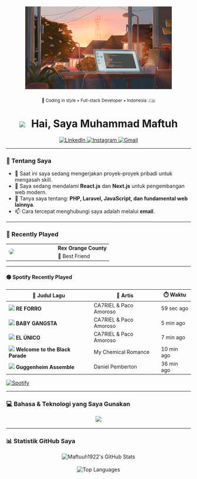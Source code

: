<p align="center">
  <img src="https://raw.githubusercontent.com/Maftuuh1922/Maftuuh1922/main/download.gif" width="400" />
</p>

<p align="center">
  <sub>🎨 Coding in style • Full-stack Developer • Indonesia 🇮🇩</sub>
</p>

<h1 align="center">
  <img src="https://raw.githubusercontent.com/Maftuuh1922/Maftuuh1922/main/assets/Hi.gif" width="30px" style="margin-right: 10px;">
  Hai, Saya Muhammad Maftuh
</h1>

<p align="center">
  <a href="https://linkedin.com/in/NAMA_PENGGUNA_LINKEDIN" target="_blank">
    <img src="https://img.shields.io/badge/LinkedIn-0077B5?style=for-the-badge&logo=linkedin&logoColor=white" alt="LinkedIn"/>
  </a>
  <a href="https://instagram.com/haduhkk" target="_blank">
    <img src="https://img.shields.io/badge/Instagram-E4405F?style=for-the-badge&logo=instagram&logoColor=white" alt="Instagram"/>
  </a>
  <a href="mailto:maftuhade123@gmail.com" target="_blank">
    <img src="https://img.shields.io/badge/Gmail-D14836?style=for-the-badge&logo=gmail&logoColor=white" alt="Gmail"/>
  </a>
</p>

---

### 🚀 Tentang Saya
- 🔭 Saat ini saya sedang mengerjakan proyek-proyek pribadi untuk mengasah skill.
- 🌱 Saya sedang mendalami **React.js** dan **Next.js** untuk pengembangan web modern.
- 💬 Tanya saya tentang: **PHP, Laravel, JavaScript, dan fundamental web lainnya**.
- 📫 Cara tercepat menghubungi saya adalah melalui **email**.

---

### 🎵 Recently Played

<table width="100%" cellspacing="0" cellpadding="5">
  <tr>
    <td rowspan="2" width="120">
      <img src="https://upload.wikimedia.org/wikipedia/en/5/58/Rex_Orange_County_-_Best_Friend.png" width="100" style="border-radius: 12px;">
    </td>
    <td><strong>Rex Orange County</strong></td>
  </tr>
  <tr>
    <td>🎵 Best Friend</td>
  </tr>
</table>

---

#### 🟢 Spotify Recently Played

| 🎵 **Judul Lagu**                     | 👤 **Artis**                     | ⏱️ **Waktu**     |
|--------------------------------------|----------------------------------|------------------|
| <img src="https://i.scdn.co/image/ab67616d0000b27313f446f5dcaa47b52a5b5d4e" width="20"/> **RE FORRO**             | CA7RIEL & Paco Amoroso          | 59 sec ago       |
| <img src="https://i.scdn.co/image/ab67616d0000b2731bb1d4b51975f1f3dc3744a7" width="20"/> **BABY GANGSTA**         | CA7RIEL & Paco Amoroso          | 5 min ago        |
| <img src="https://i.scdn.co/image/ab67616d0000b2731bb1d4b51975f1f3dc3744a7" width="20"/> **EL ÚNICO**             | CA7RIEL & Paco Amoroso          | 7 min ago        |
| <img src="https://i.scdn.co/image/ab67616d0000b273c25a7b7031b0d39f0ecf0f19" width="20"/> **Welcome to the Black Parade** | My Chemical Romance   | 10 min ago       |
| <img src="https://i.scdn.co/image/ab67616d0000b273e7ddfdf9c999a7f6b70853ac" width="20"/> **Guggenheim Assemble**  | Daniel Pemberton                | 36 min ago       |

[![Spotify](https://img.shields.io/badge/LIHAT%20DI%20SPOTIFY-PLAYLIST-1DB954?style=for-the-badge&logo=spotify&logoColor=white)](https://open.spotify.com/playlist/6RPzonUCRExe0aGLFPLKvb?si=iQU7IiIORMO1e9l87UUUUg&pi=sJQddfp9QRCo4)

---

### 💻 Bahasa & Teknologi yang Saya Gunakan
<p align="center">
  <a href="https://skillicons.dev">
    <img src="https://skillicons.dev/icons?i=html,css,js,bootstrap,tailwind,php,laravel,mysql,git,github,vscode,figma&perline=6" />
  </a>
</p>

---

### 📊 Statistik GitHub Saya
<p align="center">
  <img align="center" src="https://github-readme-stats.vercel.app/api?username=Maftuuh1922&show_icons=true&locale=id&theme=tokyonight&count_private=true" alt="Maftuuh1922's GitHub Stats" />
  <br/><br/>
  <img align="center" src="https://github-readme-stats.vercel.app/api/top-langs?username=Maftuuh1922&locale=id&layout=compact&theme=tokyonight" alt="Top Languages" />
</p>
